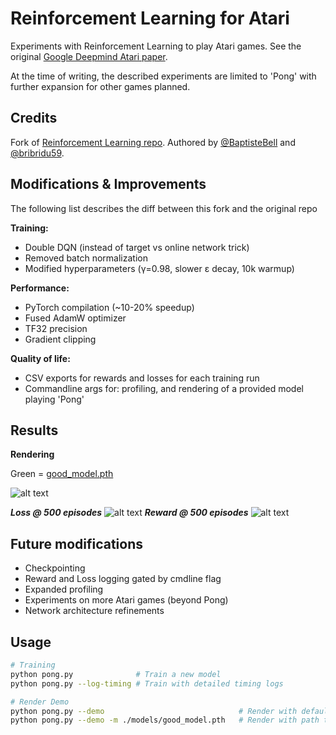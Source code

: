 # Reinforcement Learning for Atari
Experiments with Reinforcement Learning to play Atari games. See the original [Google Deepmind Atari paper](https://arxiv.org/pdf/1312.5602). 

At the time of writing, the described experiments are limited to 'Pong' with further expansion for other games planned.  

## Credits

Fork of [Reinforcement Learning repo](https://github.com/BaptisteBell/ReinforcementLearning). Authored by [@BaptisteBell](https://github.com/BaptisteBell) and [@bribridu59](https://github.com/bribridu59).

## Modifications & Improvements
The following list describes the diff between this fork and the original repo

**Training:**
- Double DQN (instead of target vs online network trick)
- Removed batch normalization
- Modified hyperparameters (γ=0.98, slower ε decay, 10k warmup)

**Performance:**
- PyTorch compilation (~10-20% speedup)
- Fused AdamW optimizer
- TF32 precision
- Gradient clipping

**Quality of life:**
- CSV exports for rewards and losses for each training run
- Commandline args for: profiling, and rendering of a provided model playing 'Pong'
  
## Results

**Rendering**

Green = [good_model.pth](https://github.com/AzamAbdul/Atari_RL_Playground/tree/master/models)

![alt text](https://raw.githubusercontent.com/AzamAbdul/Atari_RL_Playground/refs/heads/master/media/atari_pong_good_model.gif)

***Loss @ 500 episodes***
![alt text](https://raw.githubusercontent.com/AzamAbdul/Atari_RL_Playground/refs/heads/master/media/avg_loss_20251021.png)
***Reward @ 500 episodes***
![alt text](https://raw.githubusercontent.com/AzamAbdul/Atari_RL_Playground/refs/heads/master/media/total_rewards_2025-10-21.png)

## Future modifications
- Checkpointing
- Reward and Loss logging gated by cmdline flag
- Expanded profiling
- Experiments on more Atari games (beyond Pong)
- Network architecture refinements


## Usage

```bash
# Training
python pong.py              # Train a new model
python pong.py --log-timing # Train with detailed timing logs

# Render Demo
python pong.py --demo                              # Render with default model (./models/model.pth)
python pong.py --demo -m ./models/good_model.pth   # Render with path to a provided model
```






